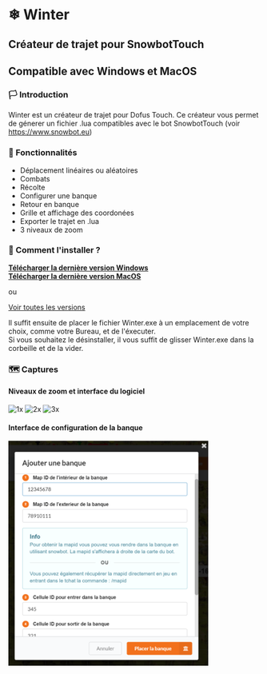 # ❄ Winter
## Créateur de trajet pour SnowbotTouch
## Compatible avec Windows et MacOS

### 🏳 Introduction

Winter est un créateur de trajet pour Dofus Touch.
Ce créateur vous permet de génerer un fichier .lua compatibles avec le bot SnowbotTouch (voir https://www.snowbot.eu)

### 🏴 Fonctionnalités
- Déplacement linéaires ou aléatoires
- Combats
- Récolte
- Configurer une banque
- Retour en banque
- Grille et affichage des coordonées
- Exporter le trajet en .lua
- 3 niveaux de zoom

### 🏁 Comment l'installer ?
**[Télécharger la dernière version Windows](https://github.com/F4kir/winter-releases/releases/latest/download/Winter.exe)**   
**[Télécharger la dernière version MacOS](https://github.com/F4kir/winter-releases/releases/latest/download/iWinter.app.zip)**


ou

[Voir toutes les versions](https://github.com/F4kir/winter-releases/releases/)  

Il suffit ensuite de placer le fichier Winter.exe à un emplacement de votre choix, comme votre Bureau, et de l'éxecuter.  
Si vous souhaitez le désinstaller, il vous suffit de glisser Winter.exe dans la corbeille et de la vider.

### 🗺 Captures

#### Niveaux de zoom et interface du logiciel
![1x](https://github.com/F4kir/winter-releases/raw/master/zoom%20min.png)
![2x](https://github.com/F4kir/winter-releases/raw/master/zoom%20mid.png)
![3x](https://github.com/F4kir/winter-releases/raw/master/zoom%20max.png)

#### Interface de configuration de la banque
<img src="https://github.com/F4kir/winter-releases/raw/master/bank-modal.png" data-canonical-src="https://github.com/F4kir/winter-releases/raw/master/bank-modal.png" width="400" />

